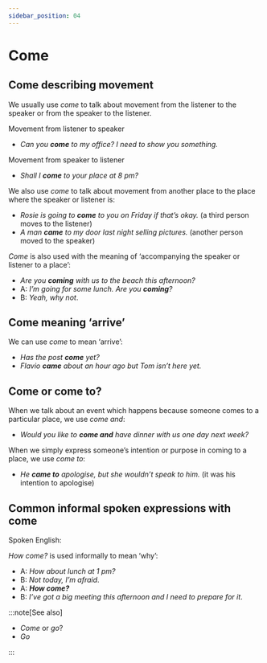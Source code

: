 ```yaml
---
sidebar_position: 04
---
```


# Come

## Come describing movement

We usually use *come* to talk about movement from the listener to the speaker or from the speaker to the listener.

Movement from listener to speaker

- *Can you **come** to my office? I need to show you something.*

Movement from speaker to listener

- *Shall I **come** to your place at 8 pm?*

We also use *come* to talk about movement from another place to the place where the speaker or listener is:

- *Rosie is going to **come** to you on Friday if that’s okay.* (a third person moves to the listener)
- *A man **came** to my door last night selling pictures.* (another person moved to the speaker)

*Come* is also used with the meaning of ‘accompanying the speaker or listener to a place’:

- *Are you **coming** with us to the beach this afternoon?*
- A: *I’m going for some lunch. Are you **coming**?*
- B: *Yeah, why not*.

## Come meaning ‘arrive’

We can use *come* to mean ‘arrive’:

- *Has the post **come** yet?*
- *Flavio **came** about an hour ago but Tom isn’t here yet.*

## Come or come to?

When we talk about an event which happens because someone comes to a particular place, we use *come and*:

- *Would you like to **come and** have dinner with us one day next week?*

When we simply express someone’s intention or purpose in coming to a place, we use *come to*:

- *He **came to** apologise, but she wouldn’t speak to him.* (it was his intention to apologise)

## Common informal spoken expressions with come

Spoken English:

*How come?* is used informally to mean ‘why’:

- A: *How about lunch at 1 pm?*
- B: *Not today, I’m afraid*.
- A: ***How come?***
- B: *I’ve got a big meeting this afternoon and I need to prepare for it*.

:::note[See also]

- *Come* or *go*?
- *Go*

:::
